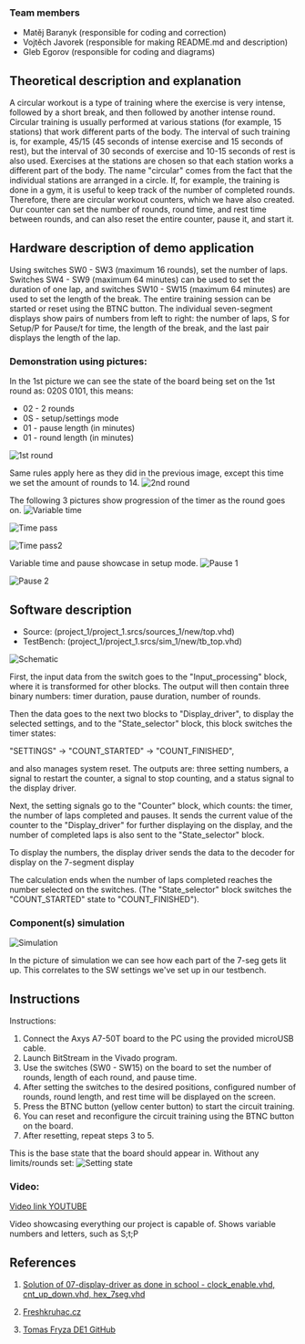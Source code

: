 ### Team members

* Matěj Baranyk (responsible for coding and correction)
* Vojtěch Javorek (responsible for making README.md and description)
* Gleb Egorov (responsible for coding and diagrams)

## Theoretical description and explanation                                                
A circular workout is a type of training where the exercise is very intense, followed by a short break, and then followed by another intense round. Circular training is usually performed at various stations (for example, 15 stations) that work different parts of the body. The interval of such training is, for example, 45/15 (45 seconds of intense exercise and 15 seconds of rest), but the interval of 30 seconds of exercise and 10-15 seconds of rest is also used. Exercises at the stations are chosen so that each station works a different part of the body. The name "circular" comes from the fact that the individual stations are arranged in a circle. If, for example, the training is done in a gym, it is useful to keep track of the number of completed rounds. Therefore, there are circular workout counters, which we have also created. Our counter can set the number of rounds, round time, and rest time between rounds, and can also reset the entire counter, pause it, and start it.

## Hardware description of demo application                                               
Using switches SW0 - SW3 (maximum 16 rounds), set the number of laps. Switches SW4 - SW9 (maximum 64 minutes) can be used to set the duration of one lap, and switches SW10 - SW15 (maximum 64 minutes) are used to set the length of the break. The entire training session can be started or reset using the BTNC button. The individual seven-segment displays show pairs of numbers from left to right: the number of laps, S for Setup/P for Pause/t for time, the length of the break, and the last pair displays the length of the lap.

### Demonstration using pictures:
In the 1st picture we can see the state of the board being set on the 1st round as: 020S 0101, this means:

- 02 - 2 rounds
- 0S - setup/settings mode
- 01 - pause length (in minutes)
- 01 - round length (in minutes)

![1st round](images/kolo1.jpg)

Same rules apply here as they did in the previous image, except this time we set the amount of rounds to 14.
![2nd round](images/kolo2.jpg)

The following 3 pictures show progression of the timer as the round goes on. 
![Variable time](images/cas1.jpg)

![Time pass](images/cas2.jpg)

![Time pass2](images/cas3.jpg)

Variable time and pause showcase in setup mode.
![Pause 1](images/caspauza1.jpg)

![Pause 2](images/caspuaza2.jpg)

## Software description
- Source: (project_1/project_1.srcs/sources_1/new/top.vhd)
- TestBench: (project_1/project_1.srcs/sim_1/new/tb_top.vhd)

                                         
![Schematic](images/diagram2.jpeg)

First, the input data from the switch goes to the "Input_processing" block, where it is transformed for other blocks. The output will then contain three binary numbers: timer duration, pause duration, number of rounds.

  Then the data goes to the next two blocks to "Display_driver", to display the selected settings, and to the "State_selector" block, this block switches the timer states:
  
  "SETTINGS" -> "COUNT_STARTED" -> "COUNT_FINISHED",
  
  and also manages system reset. The outputs are: three setting numbers, a signal to restart the counter, a signal to stop counting, and a status signal to the display driver.
  
  Next, the setting signals go to the "Counter" block, which counts: the timer, the number of laps completed and pauses. It sends the current value of the counter to the "Display_driver" for further displaying on the display, and the number of completed laps is also sent to the "State_selector" block.

To display the numbers, the display driver sends the data to the decoder for display on the 7-segment display

The calculation ends when the number of laps completed reaches the number selected on the switches. (The "State_selector" block switches the "COUNT_STARTED" state to "COUNT_FINISHED").

### Component(s) simulation 											
![Simulation](images/sim.png)


In the picture of simulation we can see how each part of the 7-seg gets lit up. This correlates to the SW settings we've set up in our testbench. 

## Instructions                                                                           

Instructions:

1.  Connect the Axys A7-50T board to the PC using the provided microUSB cable.
2.  Launch BitStream in the Vivado program.
3.  Use the switches (SW0 - SW15) on the board to set the number of rounds, length of each round, and pause time.
4.  After setting the switches to the desired positions, configured number of rounds, round length, and rest time will be displayed on the screen.
5.  Press the BTNC button (yellow center button) to start the circuit training.
6.  You can reset and reconfigure the circuit training using the BTNC button on the board.
7.  After resetting, repeat steps 3 to 5.

This is the base state that the board should appear in. Without any limits/rounds set:
![Setting state](images/zaklad.jpg)


### Video:
[Video link YOUTUBE](https://www.youtube.com/watch?v=pLNbUWPhGSs)

Video showcasing everything our project is capable of. Shows variable numbers and letters, such as S;t;P

## References                                                                            

1. [Solution of 07-display-driver as done in school - clock_enable.vhd, cnt_up_down.vhd, hex_7seg.vhd](https://github.com/BaranykMatej/digital-electronics-1/tree/main/07-display_driver/display_driver/display_driver.srcs/sources_1/new)

2. [Freshkruhac.cz](https://freshkruhac.cz/kruhovy-trenink/)

3. [Tomas Fryza DE1 GitHub](https://github.com/tomas-fryza/digital-electronics-1)
